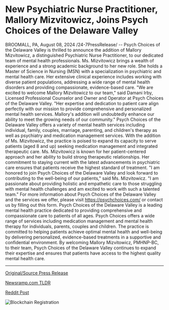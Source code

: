 # New Psychiatric Nurse Practitioner, Mallory Mizvitowicz, Joins Psych Choices of the Delaware Valley

BROOMALL, PA, August 08, 2024 /24-7PressRelease/ -- Psych Choices of the Delaware Valley is thrilled to announce the addition of Mallory Mizvitowicz, a distinguished Psychiatric Nurse Practitioner, to our dedicated team of mental health professionals.  Ms. Mizvitowicz brings a wealth of experience and a strong academic background to her new role. She holds a Master of Science in Nursing (MSN) with a specialization in psychiatric and mental health care. Her extensive clinical experience includes working with diverse patient populations, addressing a wide range of mental health disorders and providing compassionate, evidence-based care.  "We are excited to welcome Mallory Mizvitowicz to our team," said Damani Irby, Licensed Professional Counselor and Owner and Operator at Psych Choices of the Delaware Valley. "Her expertise and dedication to patient care align perfectly with our mission to provide comprehensive and personalized mental health services. Mallory's addition will undoubtedly enhance our ability to meet the growing needs of our community."  Psych Choices of the Delaware Valley offers a variety of mental health services including individual, family, couples, marriage, parenting, and children's therapy as well as psychiatry and medication management services. With the addition of Ms. Mizvitowicz, the practice is poised to expand its capacity to serve patients (aged 8 and up) seeking medication management and integrated therapeutic care.  Ms. Mizvitowicz is known for her patient-centered approach and her ability to build strong therapeutic relationships. Her commitment to staying current with the latest advancements in psychiatric care ensures that patients receive the highest standard of treatment.  "I am honored to join Psych Choices of the Delaware Valley and look forward to contributing to the well-being of our patients," said Ms. Mizvitowicz. "I am passionate about providing holistic and empathetic care to those struggling with mental health challenges and am excited to work with such a talented team."  For more information about Psych Choices of the Delaware Valley and the services we offer, please visit https://psychchoices.com/ or contact us by filling out this form.  Psych Choices of the Delaware Valley is a leading mental health practice dedicated to providing comprehensive and compassionate care to patients of all ages. Psych Choices offers a wide range of services including medication management and mental health therapy for individuals, parents, couples and children. The practice is committed to helping patients achieve optimal mental health and well-being by delivering personalized, evidence-based treatments in a supportive and confidential environment. By welcoming Mallory Mizvitowicz, PMHNP-BC, to their team, Psych Choices of the Delaware Valley continues to expand their expertise and ensures that patients have access to the highest quality mental health care. 

---

[Original/Source Press Release](https://www.24-7pressrelease.com/press-release/513241/new-psychiatric-nurse-practitioner-mallory-mizvitowicz-joins-psych-choices-of-the-delaware-valley)
                    

[Newsramp.com TLDR](None) 



[Reddit Post](https://www.reddit.com/r/Business_NewsRamp/comments/1emzl8u/psych_choices_welcomes_distinguished_nurse/) 



![Blockchain Registration](https://cdn.newsramp.app/24-7PressRelease/qrcode/248/8/coolmdZu.webp)